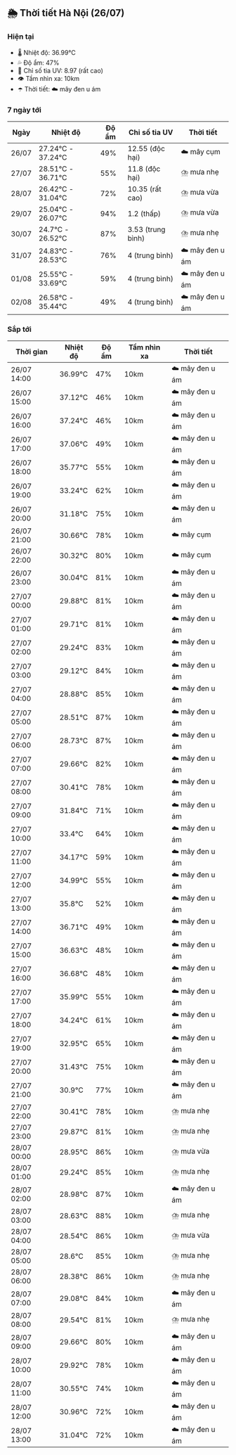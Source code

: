 ## 🌦️ Thời tiết Hà Nội (26/07)

### Hiện tại

- 🌡️ Nhiệt độ: 36.99℃
- 💦 Độ ẩm: 47%
- 🌟 Chỉ số tia UV: 8.97 (rất cao)
- 👁️ Tầm nhìn xa: 10km
- ☂️ Thời tiết: ☁️ mây đen u ám

### 7 ngày tới

| Ngày | Nhiệt độ | Độ ẩm | Chỉ số tia UV | Thời tiết |
| --- | --- | --- | --- | --- |
| 26/07 | 27.24℃ - 37.24℃ | 49% | 12.55 (độc hại) | ☁️ mây cụm |
| 27/07 | 28.51℃ - 36.71℃ | 55% | 11.8 (độc hại) | ⛈️ mưa nhẹ |
| 28/07 | 26.42℃ - 31.04℃ | 72% | 10.35 (rất cao) | ⛈️ mưa vừa |
| 29/07 | 25.04℃ - 26.07℃ | 94% | 1.2 (thấp) | ⛈️ mưa vừa |
| 30/07 | 24.7℃ - 26.52℃ | 87% | 3.53 (trung bình) | ⛈️ mưa nhẹ |
| 31/07 | 24.83℃ - 28.53℃ | 76% | 4 (trung bình) | ☁️ mây đen u ám |
| 01/08 | 25.55℃ - 33.69℃ | 59% | 4 (trung bình) | ☁️ mây đen u ám |
| 02/08 | 26.58℃ - 35.44℃ | 49% | 4 (trung bình) | ☁️ mây đen u ám |

### Sắp tới

| Thời gian | Nhiệt độ | Độ ẩm | Tầm nhìn xa | Thời tiết |
| --- | --- | --- | --- | --- |
| 26/07 14:00 | 36.99℃ | 47% | 10km | ☁️ mây đen u ám |
| 26/07 15:00 | 37.12℃ | 46% | 10km | ☁️ mây đen u ám |
| 26/07 16:00 | 37.24℃ | 46% | 10km | ☁️ mây đen u ám |
| 26/07 17:00 | 37.06℃ | 49% | 10km | ☁️ mây đen u ám |
| 26/07 18:00 | 35.77℃ | 55% | 10km | ☁️ mây đen u ám |
| 26/07 19:00 | 33.24℃ | 62% | 10km | ☁️ mây đen u ám |
| 26/07 20:00 | 31.18℃ | 75% | 10km | ☁️ mây đen u ám |
| 26/07 21:00 | 30.66℃ | 78% | 10km | ☁️ mây cụm |
| 26/07 22:00 | 30.32℃ | 80% | 10km | ☁️ mây cụm |
| 26/07 23:00 | 30.04℃ | 81% | 10km | ☁️ mây đen u ám |
| 27/07 00:00 | 29.88℃ | 81% | 10km | ☁️ mây đen u ám |
| 27/07 01:00 | 29.71℃ | 81% | 10km | ☁️ mây đen u ám |
| 27/07 02:00 | 29.24℃ | 83% | 10km | ☁️ mây đen u ám |
| 27/07 03:00 | 29.12℃ | 84% | 10km | ☁️ mây đen u ám |
| 27/07 04:00 | 28.88℃ | 85% | 10km | ☁️ mây đen u ám |
| 27/07 05:00 | 28.51℃ | 87% | 10km | ☁️ mây đen u ám |
| 27/07 06:00 | 28.73℃ | 87% | 10km | ☁️ mây đen u ám |
| 27/07 07:00 | 29.66℃ | 82% | 10km | ☁️ mây đen u ám |
| 27/07 08:00 | 30.41℃ | 78% | 10km | ☁️ mây đen u ám |
| 27/07 09:00 | 31.84℃ | 71% | 10km | ☁️ mây đen u ám |
| 27/07 10:00 | 33.4℃ | 64% | 10km | ☁️ mây đen u ám |
| 27/07 11:00 | 34.17℃ | 59% | 10km | ☁️ mây đen u ám |
| 27/07 12:00 | 34.99℃ | 55% | 10km | ☁️ mây đen u ám |
| 27/07 13:00 | 35.8℃ | 52% | 10km | ☁️ mây đen u ám |
| 27/07 14:00 | 36.71℃ | 49% | 10km | ☁️ mây đen u ám |
| 27/07 15:00 | 36.63℃ | 48% | 10km | ☁️ mây đen u ám |
| 27/07 16:00 | 36.68℃ | 48% | 10km | ☁️ mây đen u ám |
| 27/07 17:00 | 35.99℃ | 55% | 10km | ☁️ mây đen u ám |
| 27/07 18:00 | 34.24℃ | 61% | 10km | ☁️ mây đen u ám |
| 27/07 19:00 | 32.95℃ | 65% | 10km | ☁️ mây đen u ám |
| 27/07 20:00 | 31.43℃ | 75% | 10km | ☁️ mây đen u ám |
| 27/07 21:00 | 30.9℃ | 77% | 10km | ☁️ mây đen u ám |
| 27/07 22:00 | 30.41℃ | 78% | 10km | ⛈️ mưa nhẹ |
| 27/07 23:00 | 29.87℃ | 81% | 10km | ⛈️ mưa nhẹ |
| 28/07 00:00 | 28.95℃ | 86% | 10km | ⛈️ mưa vừa |
| 28/07 01:00 | 29.24℃ | 85% | 10km | ⛈️ mưa nhẹ |
| 28/07 02:00 | 28.98℃ | 87% | 10km | ☁️ mây đen u ám |
| 28/07 03:00 | 28.63℃ | 88% | 10km | ⛈️ mưa nhẹ |
| 28/07 04:00 | 28.54℃ | 86% | 10km | ⛈️ mưa vừa |
| 28/07 05:00 | 28.6℃ | 85% | 10km | ⛈️ mưa nhẹ |
| 28/07 06:00 | 28.38℃ | 86% | 10km | ⛈️ mưa nhẹ |
| 28/07 07:00 | 29.08℃ | 84% | 10km | ☁️ mây đen u ám |
| 28/07 08:00 | 29.54℃ | 81% | 10km | ⛈️ mưa nhẹ |
| 28/07 09:00 | 29.66℃ | 80% | 10km | ☁️ mây đen u ám |
| 28/07 10:00 | 29.92℃ | 78% | 10km | ☁️ mây đen u ám |
| 28/07 11:00 | 30.55℃ | 74% | 10km | ☁️ mây đen u ám |
| 28/07 12:00 | 30.96℃ | 72% | 10km | ☁️ mây đen u ám |
| 28/07 13:00 | 31.04℃ | 72% | 10km | ☁️ mây đen u ám |
